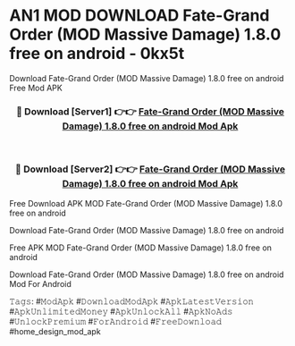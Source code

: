 # AN1 MOD DOWNLOAD Fate-Grand Order (MOD Massive Damage) 1.8.0 free on android - 0kx5t
Download Fate-Grand Order (MOD Massive Damage) 1.8.0 free on android Free Mod APK

<div align="center">
<h3>🔴 Download [Server1] 👉👉 <a href="https://apk-comot.site?title=Fate-Grand_Order_(MOD_Massive_Damage)_1.8.0_free_on_android">Fate-Grand Order (MOD Massive Damage) 1.8.0 free on android Mod Apk</a></h3><br>

<h3>🔴 Download [Server2] 👉👉 <a href="https://apk-comot.site?title=Fate-Grand_Order_(MOD_Massive_Damage)_1.8.0_free_on_android">Fate-Grand Order (MOD Massive Damage) 1.8.0 free on android Mod Apk</a></h3>
</div>


Free Download APK MOD Fate-Grand Order (MOD Massive Damage) 1.8.0 free on android

Download Fate-Grand Order (MOD Massive Damage) 1.8.0 free on android 

Free APK MOD Fate-Grand Order (MOD Massive Damage) 1.8.0 free on android 

Download Fate-Grand Order (MOD Massive Damage) 1.8.0 free on android Mod For Android

𝚃𝚊𝚐𝚜: #𝙼𝚘𝚍𝙰𝚙𝚔 #𝙳𝚘𝚠𝚗𝚕𝚘𝚊𝚍𝙼𝚘𝚍𝙰𝚙𝚔 #𝙰𝚙𝚔𝙻𝚊𝚝𝚎𝚜𝚝𝚅𝚎𝚛𝚜𝚒𝚘𝚗 #𝙰𝚙𝚔𝚄𝚗𝚕𝚒𝚖𝚒𝚝𝚎𝚍𝙼𝚘𝚗𝚎𝚢 #𝙰𝚙𝚔𝚄𝚗𝚕𝚘𝚌𝚔𝙰𝚕𝚕 #𝙰𝚙𝚔𝙽𝚘𝙰𝚍𝚜 #𝚄𝚗𝚕𝚘𝚌𝚔𝙿𝚛𝚎𝚖𝚒𝚞𝚖 #𝙵𝚘𝚛𝙰𝚗𝚍𝚛𝚘𝚒𝚍 #𝙵𝚛𝚎𝚎𝙳𝚘𝚠𝚗𝚕𝚘𝚊𝚍 #home_design_mod_apk